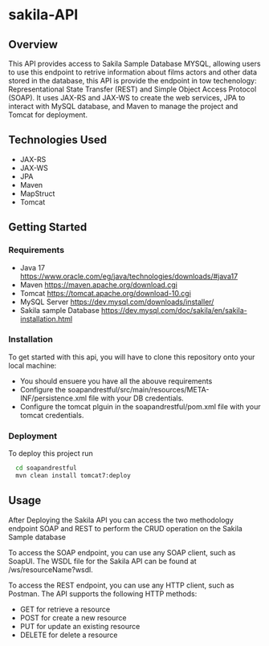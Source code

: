 # sakila-API

## Overview
This API provides access to Sakila Sample Database MYSQL, allowing users to use this endpoint to retrive information about films actors and other data stored in the database, this  API is provide the endpoint in tow techenology: Representational State Transfer (REST) and Simple Object Access Protocol (SOAP). It uses JAX-RS and JAX-WS to create the web services, JPA to interact with MySQL database, and Maven to manage the project and Tomcat for deployment.


## Technologies Used

- JAX-RS
- JAX-WS
- JPA
- Maven
- MapStruct
- Tomcat
## Getting Started


### Requirements

- Java 17 https://www.oracle.com/eg/java/technologies/downloads/#java17
- Maven https://maven.apache.org/download.cgi
- Tomcat https://tomcat.apache.org/download-10.cgi
- MySQL Server  https://dev.mysql.com/downloads/installer/
- Sakila sample Database  https://dev.mysql.com/doc/sakila/en/sakila-installation.html


### Installation

To get started with this api, you will have to clone this repository onto your local machine:

- You should ensuere you have all the abouve requirements 
- Configure the soapandrestful/src/main/resources/META-INF/persistence.xml file with your DB credentials.
- Configure the tomcat plguin in the soapandrestful/pom.xml file with your tomcat credentials.


### Deployment

To deploy this project run

```bash
  cd soapandrestful
  mvn clean install tomcat7:deploy
```


## Usage

 After Deploying the Sakila API you can access the two methodology endpoint SOAP and REST to perform the CRUD operation on the Sakila Sample  database
 
 To access the SOAP endpoint, you can use any SOAP client, such as SoapUI. The WSDL file for the Sakila API can be found at /ws/resourceName?wsdl.

To access the REST endpoint, you can use any HTTP client, such as Postman. The API supports the following HTTP methods:
- GET for retrieve a resource
- POST for create a new resource
- PUT for update an existing resource
- DELETE  for delete a resource



